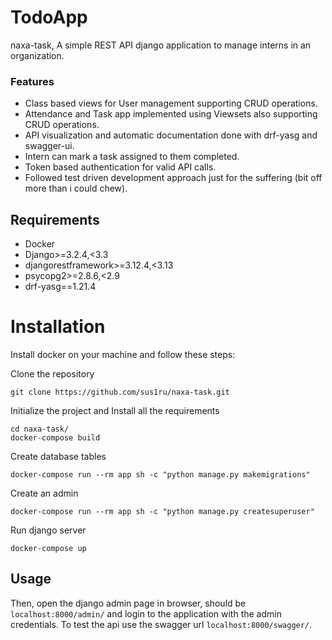 # TodoApp
naxa-task, A simple REST API django application to manage interns in an organization.


### Features

* Class based views for User management supporting CRUD operations.
* Attendance and Task app implemented using Viewsets also supporting CRUD operations.
* API visualization and automatic documentation done with drf-yasg and swagger-ui.
* Intern can mark a task assigned to them completed.
* Token based authentication for valid API calls.
* Followed test driven development approach just for the suffering (bit off more than i could chew).


## Requirements

* Docker
* Django>=3.2.4,<3.3
* djangorestframework>=3.12.4,<3.13
* psycopg2>=2.8.6,<2.9
* drf-yasg==1.21.4


# Installation

Install docker on your machine and follow these steps:


Clone the repository
```
git clone https://github.com/sus1ru/naxa-task.git
```

Initialize the project and Install all the requirements

```
cd naxa-task/
docker-compose build
```

Create database tables
```
docker-compose run --rm app sh -c "python manage.py makemigrations"
```

Create an admin
```
docker-compose run --rm app sh -c "python manage.py createsuperuser"
```

Run django server
```
docker-compose up
```

## Usage
Then, open the django admin page in browser, should be ```localhost:8000/admin/``` and login to the application with the admin credentials. To test the api use the swagger url ```localhost:8000/swagger/```.